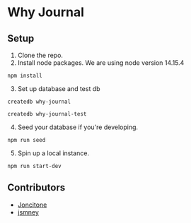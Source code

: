 # Why Journal

## Setup
1. Clone the repo.
2. Install node packages. We are using node version 14.15.4
```
npm install
```
3. Set up database and test db
```
createdb why-journal
```
```
createdb why-journal-test
```
4. Seed your database if you're developing.
```
npm run seed
```
5. Spin up a local instance.
```
npm run start-dev
```

## Contributors
* [Joncitone](https://github.com/joncitone)
* [jsmney](https://github.com/jsmney)
